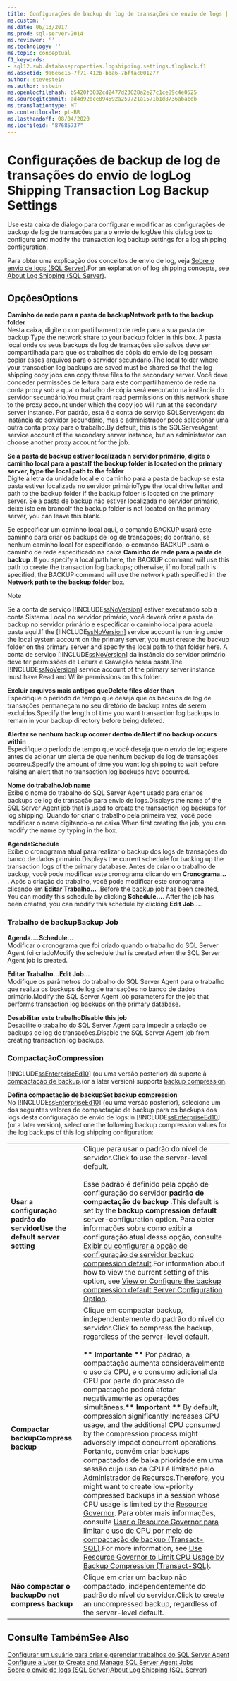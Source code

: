 ```yaml
---
title: Configurações de backup de log de transações de envio de logs | Microsoft Docs
ms.custom: ''
ms.date: 06/13/2017
ms.prod: sql-server-2014
ms.reviewer: ''
ms.technology: ''
ms.topic: conceptual
f1_keywords:
- sql12.swb.databaseproperties.logshipping.settings.tlogback.f1
ms.assetid: 9a6e6c16-7f71-412b-bba6-7bffac001277
author: stevestein
ms.author: sstein
ms.openlocfilehash: b5420f3032cd2477d23028a2e27c1ce89c4e0525
ms.sourcegitcommit: ad4d92dce894592a259721a1571b1d8736abacdb
ms.translationtype: MT
ms.contentlocale: pt-BR
ms.lasthandoff: 08/04/2020
ms.locfileid: "87685737"
---
```

# <a name="log-shipping-transaction-log-backup-settings"></a><span data-ttu-id="8053c-102">Configurações de backup de log de transações do envio de log</span><span class="sxs-lookup"><span data-stu-id="8053c-102">Log Shipping Transaction Log Backup Settings</span></span>
  <span data-ttu-id="8053c-103">Use esta caixa de diálogo para configurar e modificar as configurações de backup de log de transações para o envio de log</span><span class="sxs-lookup"><span data-stu-id="8053c-103">Use this dialog box to configure and modify the transaction log backup settings for a log shipping configuration.</span></span>  
  
 <span data-ttu-id="8053c-104">Para obter uma explicação dos conceitos de envio de log, veja [Sobre o envio de logs &#40;SQL Server&#41;](../../database-engine/log-shipping/about-log-shipping-sql-server.md).</span><span class="sxs-lookup"><span data-stu-id="8053c-104">For an explanation of log shipping concepts, see [About Log Shipping &#40;SQL Server&#41;](../../database-engine/log-shipping/about-log-shipping-sql-server.md).</span></span>  
  
## <a name="options"></a><span data-ttu-id="8053c-105">Opções</span><span class="sxs-lookup"><span data-stu-id="8053c-105">Options</span></span>  
 <span data-ttu-id="8053c-106">**Caminho de rede para a pasta de backup**</span><span class="sxs-lookup"><span data-stu-id="8053c-106">**Network path to the backup folder**</span></span>  
 <span data-ttu-id="8053c-107">Nesta caixa, digite o compartilhamento de rede para a sua pasta de backup.</span><span class="sxs-lookup"><span data-stu-id="8053c-107">Type the network share to your backup folder in this box.</span></span> <span data-ttu-id="8053c-108">A pasta local onde os seus backups de log de transações são salvos deve ser compartilhada para que os trabalhos de cópia do envio de log possam copiar esses arquivos para o servidor secundário.</span><span class="sxs-lookup"><span data-stu-id="8053c-108">The local folder where your transaction log backups are saved must be shared so that the log shipping copy jobs can copy these files to the secondary server.</span></span> <span data-ttu-id="8053c-109">Você deve conceder permissões de leitura para este compartilhamento de rede na conta proxy sob a qual o trabalho de cópia será executado na instância do servidor secundário.</span><span class="sxs-lookup"><span data-stu-id="8053c-109">You must grant read permissions on this network share to the proxy account under which the copy job will run at the secondary server instance.</span></span> <span data-ttu-id="8053c-110">Por padrão, esta é a conta do serviço SQLServerAgent da instância do servidor secundário, mas o administrador pode selecionar uma outra conta proxy para o trabalho.</span><span class="sxs-lookup"><span data-stu-id="8053c-110">By default, this is the SQLServerAgent service account of the secondary server instance, but an administrator can choose another proxy account for the job.</span></span>  
  
 <span data-ttu-id="8053c-111">**Se a pasta de backup estiver localizada n servidor primário, digite o caminho local para a pasta**</span><span class="sxs-lookup"><span data-stu-id="8053c-111">**If the backup folder is located on the primary server, type the local path to the folder**</span></span>  
 <span data-ttu-id="8053c-112">Digite a letra da unidade local e o caminho para a pasta de backup se esta pasta estiver localizada no servidor primário</span><span class="sxs-lookup"><span data-stu-id="8053c-112">Type the local drive letter and path to the backup folder if the backup folder is located on the primary server.</span></span> <span data-ttu-id="8053c-113">Se a pasta de backup não estiver localizada no servidor primário, deixe isto em branco</span><span class="sxs-lookup"><span data-stu-id="8053c-113">If the backup folder is not located on the primary server, you can leave this blank.</span></span>  
  
 <span data-ttu-id="8053c-114">Se especificar um caminho local aqui, o comando BACKUP usará este caminho para criar os backups de log de transações; do contrário, se nenhum caminho local for especificado, o comando BACKUP usará o caminho de rede especificado na caixa **Caminho de rede para a pasta de backup** .</span><span class="sxs-lookup"><span data-stu-id="8053c-114">If you specify a local path here, the BACKUP command will use this path to create the transaction log backups; otherwise, if no local path is specified, the BACKUP command will use the network path specified in the **Network path to the backup folder** box.</span></span>  
  
> [!NOTE]  
>  <span data-ttu-id="8053c-115">Se a conta de serviço [!INCLUDE[ssNoVersion](../../includes/ssnoversion-md.md)] estiver executando sob a conta Sistema Local no servidor primário, você deverá criar a pasta de backup no servidor primário e especificar o caminho local para aquela pasta aqui.</span><span class="sxs-lookup"><span data-stu-id="8053c-115">If the [!INCLUDE[ssNoVersion](../../includes/ssnoversion-md.md)] service account is running under the local system account on the primary server, you must create the backup folder on the primary server and specify the local path to that folder here.</span></span> <span data-ttu-id="8053c-116">A conta de serviço [!INCLUDE[ssNoVersion](../../includes/ssnoversion-md.md)] da instância do servidor primário deve ter permissões de Leitura e Gravação nessa pasta.</span><span class="sxs-lookup"><span data-stu-id="8053c-116">The [!INCLUDE[ssNoVersion](../../includes/ssnoversion-md.md)] service account of the primary server instance must have Read and Write permissions on this folder.</span></span>  
  
 <span data-ttu-id="8053c-117">**Excluir arquivos mais antigos que**</span><span class="sxs-lookup"><span data-stu-id="8053c-117">**Delete files older than**</span></span>  
 <span data-ttu-id="8053c-118">Especifique o período de tempo que deseja que os backups de log de transações permaneçam no seu diretório de backup antes de serem excluídos.</span><span class="sxs-lookup"><span data-stu-id="8053c-118">Specify the length of time you want transaction log backups to remain in your backup directory before being deleted.</span></span>  
  
 <span data-ttu-id="8053c-119">**Alertar se nenhum backup ocorrer dentro de**</span><span class="sxs-lookup"><span data-stu-id="8053c-119">**Alert if no backup occurs within**</span></span>  
 <span data-ttu-id="8053c-120">Especifique o período de tempo que você deseja que o envio de log espere antes de acionar um alerta de que nenhum backup de log de transações ocorreu.</span><span class="sxs-lookup"><span data-stu-id="8053c-120">Specify the amount of time you want log shipping to wait before raising an alert that no transaction log backups have occurred.</span></span>  
  
 <span data-ttu-id="8053c-121">**Nome do trabalho**</span><span class="sxs-lookup"><span data-stu-id="8053c-121">**Job name**</span></span>  
 <span data-ttu-id="8053c-122">Exibe o nome do trabalho do SQL Server Agent usado para criar os backups de log de transação para envio de logs.</span><span class="sxs-lookup"><span data-stu-id="8053c-122">Displays the name of the SQL Server Agent job that is used to create the transaction log backups for log shipping.</span></span> <span data-ttu-id="8053c-123">Quando for criar o trabalho pela primeira vez, você pode modificar o nome digitando-o na caixa.</span><span class="sxs-lookup"><span data-stu-id="8053c-123">When first creating the job, you can modify the name by typing in the box.</span></span>  
  
 <span data-ttu-id="8053c-124">**Agenda**</span><span class="sxs-lookup"><span data-stu-id="8053c-124">**Schedule**</span></span>  
 <span data-ttu-id="8053c-125">Exibe o cronograma atual para realizar o backup dos logs de transações do banco de dados primário.</span><span class="sxs-lookup"><span data-stu-id="8053c-125">Displays the current schedule for backing up the transaction logs of the primary database.</span></span> <span data-ttu-id="8053c-126">Antes de criar o o trabalho de backup, você pode modificar este cronograma clicando em **Cronograma...** . Após a criação do trabalho, você pode modificar este cronograma clicando em **Editar Trabalho...** .</span><span class="sxs-lookup"><span data-stu-id="8053c-126">Before the backup job has been created, You can modify this schedule by clicking **Schedule...**. After the job has been created, you can modify this schedule by clicking **Edit Job...**.</span></span>  
  
### <a name="backup-job"></a><span data-ttu-id="8053c-127">Trabalho de backup</span><span class="sxs-lookup"><span data-stu-id="8053c-127">Backup Job</span></span>  
 <span data-ttu-id="8053c-128">**Agenda....**</span><span class="sxs-lookup"><span data-stu-id="8053c-128">**Schedule...**</span></span>  
 <span data-ttu-id="8053c-129">Modificar o cronograma que foi criado quando o trabalho do SQL Server Agent foi criado</span><span class="sxs-lookup"><span data-stu-id="8053c-129">Modify the schedule that is created when the SQL Server Agent job is created.</span></span>  
  
 <span data-ttu-id="8053c-130">**Editar Trabalho...**</span><span class="sxs-lookup"><span data-stu-id="8053c-130">**Edit Job...**</span></span>  
 <span data-ttu-id="8053c-131">Modifique os parâmetros do trabalho do SQL Server Agent para o trabalho que realiza os backups de log de transações no banco de dados primário.</span><span class="sxs-lookup"><span data-stu-id="8053c-131">Modify the SQL Server Agent job parameters for the job that performs transaction log backups on the primary database.</span></span>  
  
 <span data-ttu-id="8053c-132">**Desabilitar este trabalho**</span><span class="sxs-lookup"><span data-stu-id="8053c-132">**Disable this job**</span></span>  
 <span data-ttu-id="8053c-133">Desabilite o trabalho do SQL Server Agent para impedir a criação de backups de log de transações.</span><span class="sxs-lookup"><span data-stu-id="8053c-133">Disable the SQL Server Agent job from creating transaction log backups.</span></span>  
  
### <a name="compression"></a><span data-ttu-id="8053c-134">Compactação</span><span class="sxs-lookup"><span data-stu-id="8053c-134">Compression</span></span>  
 [!INCLUDE[ssEnterpriseEd10](../../includes/ssenterpriseed10-md.md)] <span data-ttu-id="8053c-135">(ou uma versão posterior) dá suporte à [compactação de backup](../backup-restore/backup-compression-sql-server.md).</span><span class="sxs-lookup"><span data-stu-id="8053c-135">(or a later version) supports [backup compression](../backup-restore/backup-compression-sql-server.md).</span></span>  
  
 <span data-ttu-id="8053c-136">**Defina compactação de backup**</span><span class="sxs-lookup"><span data-stu-id="8053c-136">**Set backup compression**</span></span>  
 <span data-ttu-id="8053c-137">No [!INCLUDE[ssEnterpriseEd10](../../includes/ssenterpriseed10-md.md)] (ou uma versão posterior), selecione um dos seguintes valores de compactação de backup para os backups dos logs desta configuração de envio de logs:</span><span class="sxs-lookup"><span data-stu-id="8053c-137">In [!INCLUDE[ssEnterpriseEd10](../../includes/ssenterpriseed10-md.md)] (or a later version), select one the following backup compression values for the log backups of this log shipping configuration:</span></span>  
  
|||  
|-|-|  
|<span data-ttu-id="8053c-138">**Usar a configuração padrão do servidor**</span><span class="sxs-lookup"><span data-stu-id="8053c-138">**Use the default server setting**</span></span>|<span data-ttu-id="8053c-139">Clique para usar o padrão do nível de servidor.</span><span class="sxs-lookup"><span data-stu-id="8053c-139">Click to use the server-level default.</span></span><br /><br /> <span data-ttu-id="8053c-140">Esse padrão é definido pela opção de configuração do servidor **padrão de compactação de backup** .</span><span class="sxs-lookup"><span data-stu-id="8053c-140">This default is set by the **backup compression default** server-configuration option.</span></span> <span data-ttu-id="8053c-141">Para obter informações sobre como exibir a configuração atual dessa opção, consulte [Exibir ou configurar a opção de configuração de servidor backup compression default](../../database-engine/configure-windows/view-or-configure-the-backup-compression-default-server-configuration-option.md).</span><span class="sxs-lookup"><span data-stu-id="8053c-141">For information about how to view the current setting of this option, see [View or Configure the backup compression default Server Configuration Option](../../database-engine/configure-windows/view-or-configure-the-backup-compression-default-server-configuration-option.md).</span></span>|  
|<span data-ttu-id="8053c-142">**Compactar backup**</span><span class="sxs-lookup"><span data-stu-id="8053c-142">**Compress backup**</span></span>|<span data-ttu-id="8053c-143">Clique em compactar backup, independentemente do padrão do nível do servidor.</span><span class="sxs-lookup"><span data-stu-id="8053c-143">Click to compress the backup, regardless of the server-level default.</span></span><br /><br /> <span data-ttu-id="8053c-144">**\*\* Importante \*\*** Por padrão, a compactação aumenta consideravelmente o uso da CPU, e o consumo adicional da CPU por parte do processo de compactação poderá afetar negativamente as operações simultâneas.</span><span class="sxs-lookup"><span data-stu-id="8053c-144">**\*\* Important \*\*** By default, compression significantly increases CPU usage, and the additional CPU consumed by the compression process might adversely impact concurrent operations.</span></span> <span data-ttu-id="8053c-145">Portanto, convém criar backups compactados de baixa prioridade em uma sessão cujo uso da CPU é limitado pelo [Administrador de Recursos](../resource-governor/resource-governor.md).</span><span class="sxs-lookup"><span data-stu-id="8053c-145">Therefore, you might want to create low-priority compressed backups in a session whose CPU usage is limited by the [Resource Governor](../resource-governor/resource-governor.md).</span></span> <span data-ttu-id="8053c-146">Para obter mais informações, consulte [Usar o Resource Governor para limitar o uso de CPU por meio de compactação de backup &#40;Transact-SQL&#41;](../backup-restore/use-resource-governor-to-limit-cpu-usage-by-backup-compression-transact-sql.md).</span><span class="sxs-lookup"><span data-stu-id="8053c-146">For more information, see [Use Resource Governor to Limit CPU Usage by Backup Compression &#40;Transact-SQL&#41;](../backup-restore/use-resource-governor-to-limit-cpu-usage-by-backup-compression-transact-sql.md).</span></span>|  
|<span data-ttu-id="8053c-147">**Não compactar o backup**</span><span class="sxs-lookup"><span data-stu-id="8053c-147">**Do not compress backup**</span></span>|<span data-ttu-id="8053c-148">Clique em criar um backup não compactado, independentemente do padrão do nível do servidor.</span><span class="sxs-lookup"><span data-stu-id="8053c-148">Click to create an uncompressed backup, regardless of the server-level default.</span></span>|  
  
## <a name="see-also"></a><span data-ttu-id="8053c-149">Consulte Também</span><span class="sxs-lookup"><span data-stu-id="8053c-149">See Also</span></span>  
 <span data-ttu-id="8053c-150">[Configurar um usuário para criar e gerenciar trabalhos do SQL Server Agent](../../ssms/agent/configure-a-user-to-create-and-manage-sql-server-agent-jobs.md) </span><span class="sxs-lookup"><span data-stu-id="8053c-150">[Configure a User to Create and Manage SQL Server Agent Jobs](../../ssms/agent/configure-a-user-to-create-and-manage-sql-server-agent-jobs.md) </span></span>  
 [<span data-ttu-id="8053c-151">Sobre o envio de logs &#40;SQL Server&#41;</span><span class="sxs-lookup"><span data-stu-id="8053c-151">About Log Shipping &#40;SQL Server&#41;</span></span>](../../database-engine/log-shipping/about-log-shipping-sql-server.md)  
  
  
